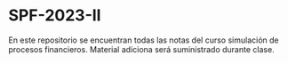# SPF-2023-II
En este repositorio se encuentran todas las notas del curso simulación de procesos financieros. Material adiciona será suministrado durante clase.
